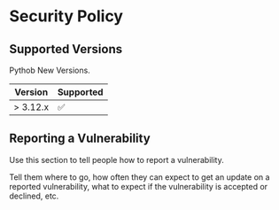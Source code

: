 # Security Policy

## Supported Versions

Pythob New Versions.

| Version | Supported          |
| ------- | ------------------ |
| > 3.12.x   | :white_check_mark: |

## Reporting a Vulnerability

Use this section to tell people how to report a vulnerability.

Tell them where to go, how often they can expect to get an update on a
reported vulnerability, what to expect if the vulnerability is accepted or
declined, etc.
